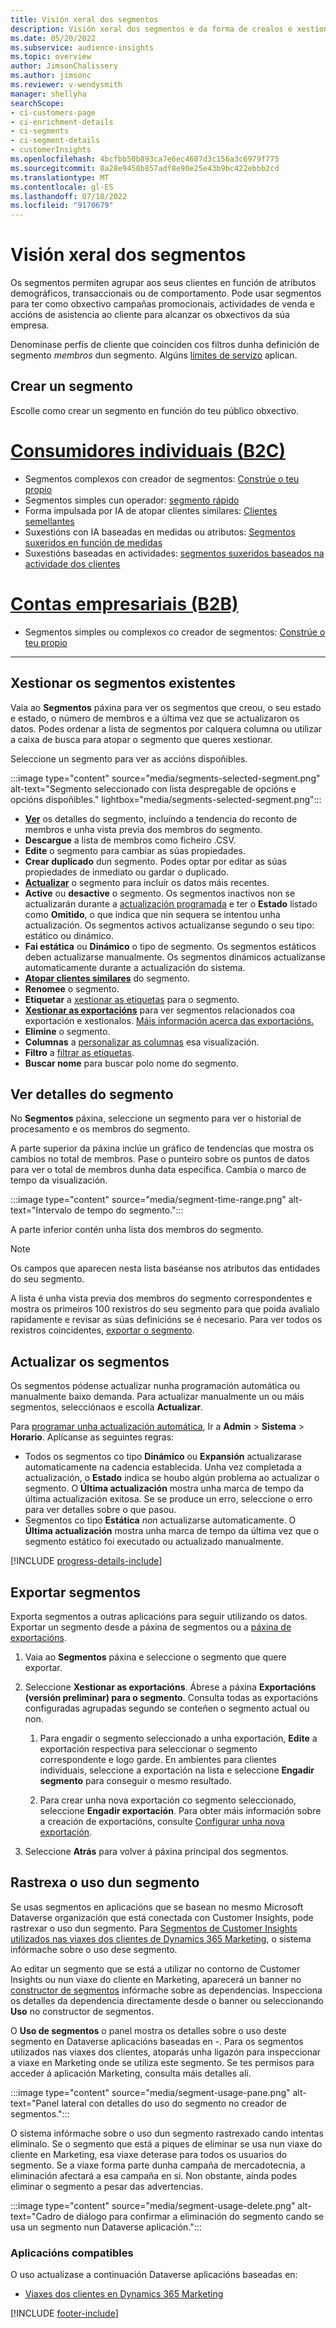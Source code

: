 ```yaml
---
title: Visión xeral dos segmentos
description: Visión xeral dos segmentos e da forma de crealos e xestionalos.
ms.date: 05/20/2022
ms.subservice: audience-insights
ms.topic: overview
author: JimsonChalissery
ms.author: jimsonc
ms.reviewer: v-wendysmith
manager: shellyha
searchScope:
- ci-customers-page
- ci-enrichment-details
- ci-segments
- ci-segment-details
- customerInsights
ms.openlocfilehash: 4bcfbb50b893ca7e6ec4607d3c156a3c6979f775
ms.sourcegitcommit: 8a28e9458b857adf8e90e25e43b9bc422ebbb2cd
ms.translationtype: MT
ms.contentlocale: gl-ES
ms.lasthandoff: 07/18/2022
ms.locfileid: "9170679"
---
```

# <a name="segments-overview"></a>Visión xeral dos segmentos

Os segmentos permiten agrupar aos seus clientes en función de atributos demográficos, transaccionais ou de comportamento. Pode usar segmentos para ter como obxectivo campañas promocionais, actividades de venda e accións de asistencia ao cliente para alcanzar os obxectivos da súa empresa.

Denomínase perfís de cliente que coinciden cos filtros dunha definición de segmento *membros* dun segmento. Algúns [límites de servizo](/dynamics365/customer-insights/service-limits) aplican.

## <a name="create-a-segment"></a>Crear un segmento

Escolle como crear un segmento en función do teu público obxectivo.

# <a name="individual-consumers-b-to-c"></a>[Consumidores individuais (B2C)](#tab/b2c)

- Segmentos complexos con creador de segmentos: [Constrúe o teu propio](segment-builder.md)
- Segmentos simples cun operador: [segmento rápido](segment-quick.md)
- Forma impulsada por IA de atopar clientes similares: [Clientes semellantes](find-similar-customer-segments.md)
- Suxestións con IA baseadas en medidas ou atributos: [Segmentos suxeridos en función de medidas](suggested-segments.md)
- Suxestións baseadas en actividades: [segmentos suxeridos baseados na actividade dos clientes](suggested-segments-activity.md)

# <a name="business-accounts-b-to-b"></a>[Contas empresariais (B2B)](#tab/b2b)

- Segmentos simples ou complexos co creador de segmentos: [Constrúe o teu propio](segment-builder.md)

---

## <a name="manage-existing-segments"></a>Xestionar os segmentos existentes

Vaia ao **Segmentos** páxina para ver os segmentos que creou, o seu estado e estado, o número de membros e a última vez que se actualizaron os datos. Podes ordenar a lista de segmentos por calquera columna ou utilizar a caixa de busca para atopar o segmento que queres xestionar.

Seleccione un segmento para ver as accións dispoñibles.

:::image type="content" source="media/segments-selected-segment.png" alt-text="Segmento seleccionado con lista despregable de opcións e opcións dispoñibles." lightbox="media/segments-selected-segment.png":::

- [**Ver**](#view-segment-details) os detalles do segmento, incluíndo a tendencia do reconto de membros e unha vista previa dos membros do segmento.
- **Descargue** a lista de membros como ficheiro .CSV.
- **Edite** o segmento para cambiar as súas propiedades.
- **Crear duplicado** dun segmento. Podes optar por editar as súas propiedades de inmediato ou gardar o duplicado.
- [**Actualizar**](#refresh-segments) o segmento para incluír os datos máis recentes.
- **Active** ou **desactive** o segmento. Os segmentos inactivos non se actualizarán durante a [actualización programada](system.md#schedule-tab) e ter o **Estado** listado como **Omitido**, o que indica que nin sequera se intentou unha actualización. Os segmentos activos actualízanse segundo o seu tipo: estático ou dinámico.
- **Fai estática** ou **Dinámico** o tipo de segmento. Os segmentos estáticos deben actualizarse manualmente. Os segmentos dinámicos actualízanse automaticamente durante a actualización do sistema.
- [**Atopar clientes similares**](find-similar-customer-segments.md) do segmento.
- **Renomee** o segmento.
- **Etiquetar** a [xestionar as etiquetas](work-with-tags-columns.md#manage-tags) para o segmento.
- [**Xestionar as exportacións**](#export-segments) para ver segmentos relacionados coa exportación e xestionalos. [Máis información acerca das exportacións.](export-destinations.md)
- **Elimine** o segmento.
- **Columnas** a [personalizar as columnas](work-with-tags-columns.md#customize-columns) esa visualización.
- **Filtro** a [filtrar as etiquetas](work-with-tags-columns.md#filter-on-tags).
- **Buscar nome** para buscar polo nome do segmento.

## <a name="view-segment-details"></a>Ver detalles do segmento

No **Segmentos** páxina, seleccione un segmento para ver o historial de procesamento e os membros do segmento.

A parte superior da páxina inclúe un gráfico de tendencias que mostra os cambios no total de membros. Pase o punteiro sobre os puntos de datos para ver o total de membros dunha data específica. Cambia o marco de tempo da visualización.

:::image type="content" source="media/segment-time-range.png" alt-text="Intervalo de tempo do segmento.":::

A parte inferior contén unha lista dos membros do segmento.

> [!NOTE]
> Os campos que aparecen nesta lista baséanse nos atributos das entidades do seu segmento.
>
>A lista é unha vista previa dos membros do segmento correspondentes e mostra os primeiros 100 rexistros do seu segmento para que poida avalialo rapidamente e revisar as súas definicións se é necesario. Para ver todos os rexistros coincidentes, [exportar o segmento](export-destinations.md).

## <a name="refresh-segments"></a>Actualizar os segmentos

Os segmentos pódense actualizar nunha programación automática ou manualmente baixo demanda. Para actualizar manualmente un ou máis segmentos, selecciónaos e escolla **Actualizar**.

Para [programar unha actualización automática](system.md#schedule-tab), Ir a **Admin** > **Sistema** > **Horario**. Aplícanse as seguintes regras:

- Todos os segmentos co tipo **Dinámico** ou **Expansión** actualizarase automaticamente na cadencia establecida. Unha vez completada a actualización, o **Estado** indica se houbo algún problema ao actualizar o segmento. O **Última actualización** mostra unha marca de tempo da última actualización exitosa. Se se produce un erro, seleccione o erro para ver detalles sobre o que pasou.
- Segmentos co tipo **Estática** *non* actualizarse automaticamente. O **Última actualización** mostra unha marca de tempo da última vez que o segmento estático foi executado ou actualizado manualmente.

[!INCLUDE [progress-details-include](includes/progress-details-pane.md)]

## <a name="export-segments"></a>Exportar segmentos

Exporta segmentos a outras aplicacións para seguir utilizando os datos. Exportar un segmento desde a páxina de segmentos ou a [páxina de exportacións](export-destinations.md).

1. Vaia ao **Segmentos** páxina e seleccione o segmento que quere exportar.

1. Seleccione **Xestionar as exportacións**. Ábrese a páxina **Exportacións (versión preliminar) para o segmento**. Consulta todas as exportacións configuradas agrupadas segundo se conteñen o segmento actual ou non.

   1. Para engadir o segmento seleccionado a unha exportación, **Edite** a exportación respectiva para seleccionar o segmento correspondente e logo garde. En ambientes para clientes individuais, seleccione a exportación na lista e seleccione **Engadir segmento** para conseguir o mesmo resultado.

   1. Para crear unha nova exportación co segmento seleccionado, seleccione **Engadir exportación**. Para obter máis información sobre a creación de exportacións, consulte [Configurar unha nova exportación](export-destinations.md#set-up-a-new-export).

1. Seleccione **Atrás** para volver á páxina principal dos segmentos.

## <a name="track-usage-of-a-segment"></a>Rastrexa o uso dun segmento

Se usas segmentos en aplicacións que se basean no mesmo Microsoft Dataverse organización que está conectada con Customer Insights, pode rastrexar o uso dun segmento. Para [Segmentos de Customer Insights utilizados nas viaxes dos clientes de Dynamics 365 Marketing](/dynamics365/marketing/real-time-marketing-ci-profile), o sistema infórmache sobre o uso dese segmento.

Ao editar un segmento que se está a utilizar no contorno de Customer Insights ou nun viaxe do cliente en Marketing, aparecerá un banner no [constructor de segmentos](segment-builder.md) infórmache sobre as dependencias. Inspecciona os detalles da dependencia directamente desde o banner ou seleccionando **Uso** no constructor de segmentos.

O **Uso de segmentos** o panel mostra os detalles sobre o uso deste segmento en Dataverse aplicacións baseadas en -. Para os segmentos utilizados nas viaxes dos clientes, atoparás unha ligazón para inspeccionar a viaxe en Marketing onde se utiliza este segmento. Se tes permisos para acceder á aplicación Marketing, consulta máis detalles alí.

:::image type="content" source="media/segment-usage-pane.png" alt-text="Panel lateral con detalles do uso do segmento no creador de segmentos.":::

O sistema infórmache sobre o uso dun segmento rastrexado cando intentas eliminalo. Se o segmento que está a piques de eliminar se usa nun viaxe do cliente en Marketing, esa viaxe deterase para todos os usuarios do segmento. Se a viaxe forma parte dunha campaña de mercadotecnia, a eliminación afectará a esa campaña en si. Non obstante, aínda podes eliminar o segmento a pesar das advertencias.

:::image type="content" source="media/segment-usage-delete.png" alt-text="Cadro de diálogo para confirmar a eliminación do segmento cando se usa un segmento nun Dataverse aplicación.":::

### <a name="supported-apps"></a>Aplicacións compatibles

O uso actualízase a continuación Dataverse aplicacións baseadas en:

- [Viaxes dos clientes en Dynamics 365 Marketing](/dynamics365/marketing/real-time-marketing-ci-profile)

[!INCLUDE [footer-include](includes/footer-banner.md)]

